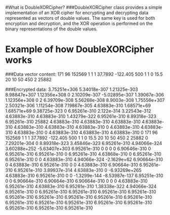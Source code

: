 #What is DoubleXORCipher? 
 ###DoubleXORCipher class provides a simple implementation of an XOR cipher for encrypting and decrypting data   represented as vectors of double values. The same key is used for both encryption and decryption, and the XOR operation is performed on the binary representations of the double values.



# Example of how DoubleXORCipher works
  ###Data vector content:
    171 96 152569 1 1 1 37.7892 -122.405 500 1 1 0 15.5 20 10 50 450 2 25882

  ###Encrypted data: 
    3.75251e+306 5.34018e-307 1.21325e-303 8.98847e+307 1.12356e+308 0 2.10209e-307 -5.02895e-307 1.39067e-306 1.12356e+308 0 2 6.39709e-308 5.56268e-308 8.9003e-308 1.75556e+307 2.50321e-306 1.11254e-308 7.19867e-305 4.63883e-310 1.68571e+69 1.68571e+69 9.38725e-323 0 6.95261e-310 2.122e-314 3.22543e-312 4.63883e-310 4.63883e-310 1.43279e-322 6.95261e-310 8.89318e-323 6.95261e-310 25882 4.63883e-310 4.63883e-310 4.63883e-310 4.63883e-310 4.63883e-310 4.63883e-310 4.63883e-310 0 4.63883e-310 4.63883e-310 4.63883e-310 0 4.63883e-310 4.63883e-310 4.63883e-310 0 171 96 152569 1 1 1 37.7892 -122.405 500 1 1 0 15.5 20 10 50 450 2 25882 0 7.29201e-304 0 8.89318e-323 3.45846e-323 6.95261e-310 4.94066e-324 3.60288e+252 -5.63407e+303 6.95261e-310 0 0 0 0 6.90646e-310 0 6.95261e-310 6.95261e-310 0 6.95261e-310 4.63868e-310 0 6.95261e-310 6.95261e-310 0 0 4.63883e-310 4.94066e-324 -2.1629e+62 6.90664e-310 0 4.63883e-310 6.95261e-310 0 0 4.63883e-310 6.90664e-310 6.95261e-310 6.95261e-310 3.89937e-314 4.63883e-310 0 -6.93269e+265 4.63883e-310 6.95261e-310 0 0 -1.3299e-144 -8.53987e-137 6.95251e-310 0 0 6.90664e-310 6.90664e-310 6.90664e-310 0 0 0 4.63883e-310 6.95261e-310 4.63883e-310 6.95261e-310 1.38338e-322 4.94066e-324 6.95261e-310 0 6.95261e-310 6.95261e-310 6.95261e-310 6.95261e-310 6.95261e-310 6.95261e-310 6.95261e-310 6.95261e-310 6.95261e-310 6.95261e-310 6.95261e-310 6.95261e-310 6.95261e-310 6.95261e-310 6.95261e-310 6.95261e-310 6.95261e-310 
